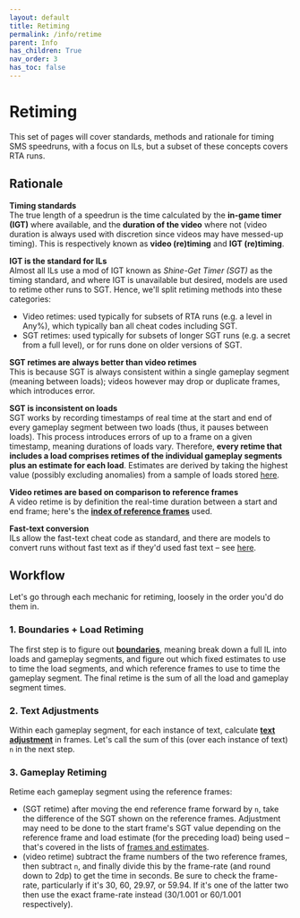```yaml
---
layout: default
title: Retiming
permalink: /info/retime
parent: Info
has_children: True
nav_order: 3
has_toc: false
---
```


# Retiming

This set of pages will cover standards, methods and rationale for timing SMS speedruns, with a focus on ILs, but a subset of these concepts covers RTA runs.

## Rationale
**Timing standards**  
The true length of a speedrun is the time calculated by the **in-game timer (IGT)** where available, and the **duration of the video** where not (video duration is always used with discretion since videos may have messed-up timing). This is respectively known as **video (re)timing** and **IGT (re)timing**.

**IGT is the standard for ILs**  
Almost all ILs use a mod of IGT known as *Shine-Get Timer (SGT)* as the timing standard, and where IGT is unavailable but desired, models are used to retime other runs to SGT. Hence, we'll split retiming methods into these categories:
* Video retimes: used typically for subsets of RTA runs (e.g. a level in Any%), which typically ban all cheat codes including SGT.
* SGT retimes: used typically for subsets of longer SGT runs (e.g. a secret from a full level), or for runs done on older versions of SGT.

**SGT retimes are always better than video retimes**  
This is because SGT is always consistent within a single gameplay segment (meaning between loads); videos however may drop or duplicate frames, which introduces error.

**SGT is inconsistent on loads**  
SGT works by recording timestamps of real time at the start and end of every gameplay segment between two loads (thus, it pauses between loads). This process introduces errors of up to a frame on a given timestamp, meaning durations of loads vary. Therefore, **every retime that includes a load comprises retimes of the individual gameplay segments plus an estimate for each load**. Estimates are derived by taking the highest value (possibly excluding anomalies) from a sample of loads stored [here](https://tiny.cc/smsilretiming).

**Video retimes are based on comparison to reference frames**  
A video retime is by definition the real-time duration between a start and end frame; here's the [**index of reference frames**](retime#reference-frames) used.

**Fast-text conversion**  
ILs allow the fast-text cheat code as standard, and there are models to convert runs without fast text as if they'd used fast text – see [here](retime#load-estimates).

## Workflow

Let's go through each mechanic for retiming, loosely in the order you'd do them in.

### 1. Boundaries + Load Retiming
The first step is to figure out [**boundaries**](retime/boundary), meaning break down a full IL into loads and gameplay segments, and figure out which fixed estimates to use to time the load segments, and which reference frames to use to time the gameplay segment. The final retime is the sum of all the load and gameplay segment times.

### 2. Text Adjustments
Within each gameplay segment, for each instance of text, calculate [**text adjustment**](retime/text) in frames. Let's call the sum of this (over each instance of text) `n` in the next step.

### 3. Gameplay Retiming
Retime each gameplay segment using the reference frames:
   - (SGT retime) after moving the end reference frame forward by `n`, take the difference of the SGT shown on the reference frames. Adjustment may need to be done to the start frame's SGT value depending on the reference frame and load estimate (for the preceding load) being used – that's covered in the lists of [frames and estimates](retime/boundary).
   - (video retime) subtract the frame numbers of the two reference frames, then subtract `n`, and finally divide this by the frame-rate (and round down to 2dp) to get the time in seconds. Be sure to check the frame-rate, particularly if it's 30, 60, 29.97, or 59.94. If it's one of the latter two then use the exact frame-rate instead (30/1.001 or 60/1.001 respectively).

